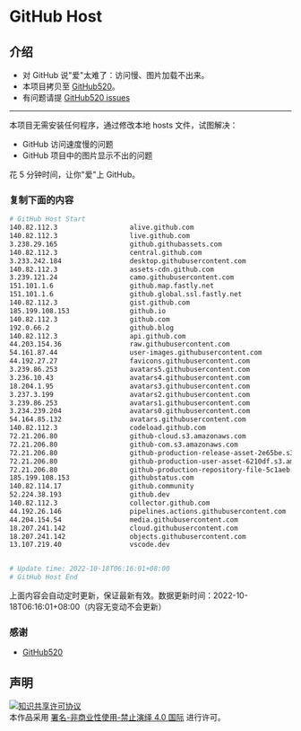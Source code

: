 # GitHub Host
## 介绍
- 对 GitHub 说"爱"太难了：访问慢、图片加载不出来。
- 本项目拷贝至 [GitHub520](https://github.com/521xueweihan/GitHub520)。
- 有问题请提 [GitHub520 issues](https://github.com/521xueweihan/GitHub520/issues/new)

---

本项目无需安装任何程序，通过修改本地 hosts 文件，试图解决：
- GitHub 访问速度慢的问题
- GitHub 项目中的图片显示不出的问题

花 5 分钟时间，让你"爱"上 GitHub。

### 复制下面的内容
```bash
# GitHub Host Start
140.82.112.3                  alive.github.com
140.82.112.3                  live.github.com
3.238.29.165                  github.githubassets.com
140.82.112.3                  central.github.com
3.233.242.184                 desktop.githubusercontent.com
140.82.112.3                  assets-cdn.github.com
3.239.121.24                  camo.githubusercontent.com
151.101.1.6                   github.map.fastly.net
151.101.1.6                   github.global.ssl.fastly.net
140.82.112.3                  gist.github.com
185.199.108.153               github.io
140.82.112.3                  github.com
192.0.66.2                    github.blog
140.82.112.3                  api.github.com
44.203.154.36                 raw.githubusercontent.com
54.161.87.44                  user-images.githubusercontent.com
44.192.27.27                  favicons.githubusercontent.com
3.239.86.253                  avatars5.githubusercontent.com
3.236.10.43                   avatars4.githubusercontent.com
18.204.1.95                   avatars3.githubusercontent.com
3.237.3.199                   avatars2.githubusercontent.com
3.239.86.253                  avatars1.githubusercontent.com
3.234.239.204                 avatars0.githubusercontent.com
54.164.85.132                 avatars.githubusercontent.com
140.82.112.3                  codeload.github.com
72.21.206.80                  github-cloud.s3.amazonaws.com
72.21.206.80                  github-com.s3.amazonaws.com
72.21.206.80                  github-production-release-asset-2e65be.s3.amazonaws.com
72.21.206.80                  github-production-user-asset-6210df.s3.amazonaws.com
72.21.206.80                  github-production-repository-file-5c1aeb.s3.amazonaws.com
185.199.108.153               githubstatus.com
140.82.114.17                 github.community
52.224.38.193                 github.dev
140.82.112.3                  collector.github.com
44.192.26.146                 pipelines.actions.githubusercontent.com
44.204.154.54                 media.githubusercontent.com
18.207.241.142                cloud.githubusercontent.com
18.207.241.142                objects.githubusercontent.com
13.107.219.40                 vscode.dev


# Update time: 2022-10-18T06:16:01+08:00
# GitHub Host End

```
上面内容会自动定时更新，保证最新有效。数据更新时间：2022-10-18T06:16:01+08:00（内容无变动不会更新）

### 感谢

- [GitHub520](https://github.com/521xueweihan/GitHub520)

## 声明
<a rel="license" href="https://creativecommons.org/licenses/by-nc-nd/4.0/deed.zh"><img alt="知识共享许可协议" style="border-width: 0" src="https://licensebuttons.net/l/by-nc-nd/4.0/88x31.png"></a><br>本作品采用 <a rel="license" href="https://creativecommons.org/licenses/by-nc-nd/4.0/deed.zh">署名-非商业性使用-禁止演绎 4.0 国际</a> 进行许可。